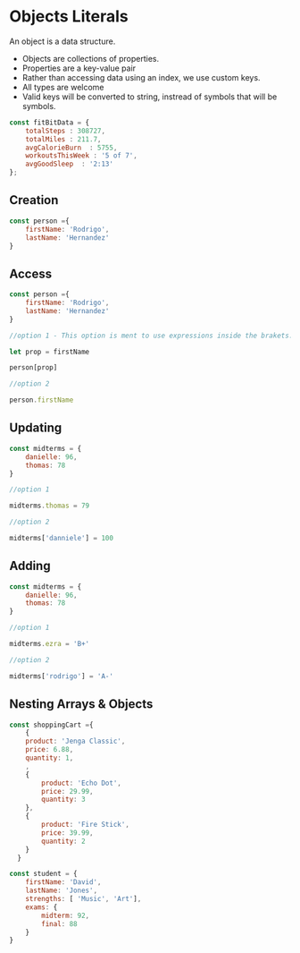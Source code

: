 # Objects Literals

An object is a data structure. 

- Objects are collections of properties.
- Properties are a key-value pair
- Rather than accessing data using an index, we use custom keys.
- All types are welcome
- Valid keys will be converted to string, instread of symbols that will be symbols.

```javascript
const fitBitData = {
    totalSteps : 308727,
    totalMiles : 211.7,
    avgCalorieBurn  : 5755,
    workoutsThisWeek : '5 of 7',
    avgGoodSleep  : '2:13'
};
```

## Creation

```javascript
const person ={
    firstName: 'Rodrigo', 
    lastName: 'Hernandez'
}
```

## Access

```javascript
const person ={
    firstName: 'Rodrigo', 
    lastName: 'Hernandez'
}

//option 1 - This option is ment to use expressions inside the brakets. For example a variable

let prop = firstName

person[prop]

//option 2

person.firstName
```

## Updating
```javascript
const midterms = {
    danielle: 96,
    thomas: 78
}

//option 1

midterms.thomas = 79

//option 2

midterms['danniele'] = 100
```

## Adding
```javascript
const midterms = {
    danielle: 96,
    thomas: 78
}

//option 1

midterms.ezra = 'B+'

//option 2

midterms['rodrigo'] = 'A-'

```

## Nesting Arrays & Objects

```javascript
const shoppingCart ={
    {
    product: 'Jenga Classic',
    price: 6.88,
    quantity: 1,
    ,
    {
        product: 'Echo Dot',
        price: 29.99,
        quantity: 3
    },
    {
        product: 'Fire Stick',
        price: 39.99,
        quantity: 2
    }
  }

const student = {
    firstName: 'David',
    lastName: 'Jones', 
    strengths: [ 'Music', 'Art'],
    exams: {
        midterm: 92,
        final: 88
    }
}


```